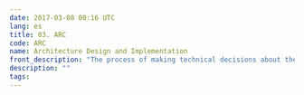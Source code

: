 ```yaml
---
date: 2017-03-08 00:16 UTC
lang: es
title: 03. ARC
code: ARC
name: Architecture Design and Implementation
front_description: "The process of making technical decisions about the software architecture of the application to be implemented and the platform on which it will be executed, and of implementing the application framework and support subsystems that will satisfy the functional and non-functional requirements."
description: ""
tags:
---
```

